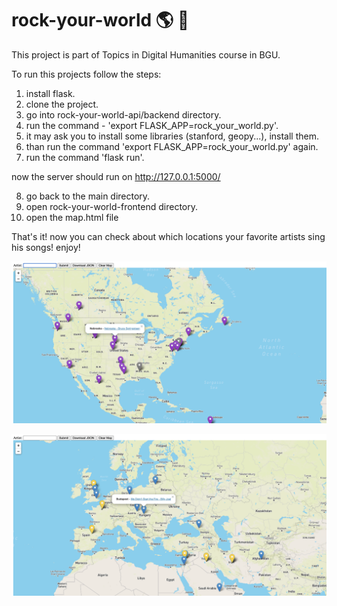 # rock-your-world :earth_americas: :guitar:
This project is part of Topics in Digital Humanities course in BGU.


To run this projects follow the steps:
1. install flask.
2. clone the project.
3. go into rock-your-world-api/backend directory.
4. run the command - 'export FLASK_APP=rock_your_world.py'.
5. it may ask you to install some libraries (stanford, geopy...), install them.
6. than run the command 'export FLASK_APP=rock_your_world.py' again.
7. run the command 'flask run'.

now the server should run on http://127.0.0.1:5000/

8. go back to the main directory.
9. open rock-your-world-frontend directory.
10. open the map.html file

That's it! now you can check about which locations your favorite artists sing his songs! enjoy!

![ScreenshotAmerica](https://github.com/yuval0hering/rock-your-world2/blob/master/ScreenshotAmerica.png)

![ScreenshotEurope](https://github.com/yuval0hering/rock-your-world2/blob/master/ScreenshotEurope.png)


